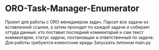 # ORO-Task-Manager-Enumerator
Проект для работы с ORO менеджером задач. Парсит все задачи из вставленной ссылки, а затем проходит по каждой задаче и собирает оттуда данные: кто поставил последний комментарий и сам текст комментария, статус задачи, постановщик и ответственный по задаче. Для работы требуются клиентские креды
Запускать питоном main.py
